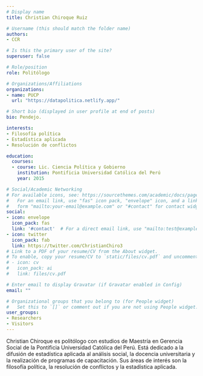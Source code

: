 ```yaml
---
# Display name
title: Christian Chiroque Ruiz

# Username (this should match the folder name)
authors:
- CCR

# Is this the primary user of the site?
superuser: false

# Role/position
role: Politólogo

# Organizations/Affiliations
organizations:
- name: PUCP
  url: "https://datapolitica.netlify.app/"

# Short bio (displayed in user profile at end of posts)
bio: Pendejo.

interests:
- Filosofía política
- Estadística aplicada
- Resolución de conflictos

education:
  courses:
  - course: Lic. Ciencia Política y Gobierno
    institution: Pontificia Universidad Católica del Perú
    year: 2015

# Social/Academic Networking
# For available icons, see: https://sourcethemes.com/academic/docs/page-builder/#icons
#   For an email link, use "fas" icon pack, "envelope" icon, and a link in the
#   form "mailto:your-email@example.com" or "#contact" for contact widget.
social:
- icon: envelope
  icon_pack: fas
  link: '#contact'  # For a direct email link, use "mailto:test@example.org".
- icon: twitter
  icon_pack: fab
  link: https://twitter.com/ChristianChiro3
# Link to a PDF of your resume/CV from the About widget.
# To enable, copy your resume/CV to `static/files/cv.pdf` and uncomment the lines below.
# - icon: cv
#   icon_pack: ai
#   link: files/cv.pdf

# Enter email to display Gravatar (if Gravatar enabled in Config)
email: ""

# Organizational groups that you belong to (for People widget)
#   Set this to `[]` or comment out if you are not using People widget.
user_groups:
- Researchers
- Visitors
---
```


Christian Chiroque es politólogo con estudios de Maestría en Gerencia Social de la Pontificia Universidad Católica del Perú. Está dedicado a la difusión de estadística aplicada al análisis social, la docencia universitaria y la realización de programas de capacitación. Sus áreas de interés son la filosofía política, la resolución de conflictos y la estadística aplicada.